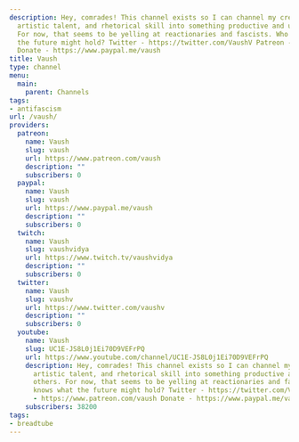 ```yaml
---
description: Hey, comrades! This channel exists so I can channel my creative energy,
  artistic talent, and rhetorical skill into something productive and useful to others.
  For now, that seems to be yelling at reactionaries and fascists. Who knows what
  the future might hold? Twitter - https://twitter.com/VaushV Patreon - https://www.patreon.com/vaush
  Donate - https://www.paypal.me/vaush
title: Vaush
type: channel
menu:
  main:
    parent: Channels
tags:
- antifascism
url: /vaush/
providers:
  patreon:
    name: Vaush
    slug: vaush
    url: https://www.patreon.com/vaush
    description: ""
    subscribers: 0
  paypal:
    name: Vaush
    slug: vaush
    url: https://www.paypal.me/vaush
    description: ""
    subscribers: 0
  twitch:
    name: Vaush
    slug: vaushvidya
    url: https://www.twitch.tv/vaushvidya
    description: ""
    subscribers: 0
  twitter:
    name: Vaush
    slug: vaushv
    url: https://www.twitter.com/vaushv
    description: ""
    subscribers: 0
  youtube:
    name: Vaush
    slug: UC1E-JS8L0j1Ei70D9VEFrPQ
    url: https://www.youtube.com/channel/UC1E-JS8L0j1Ei70D9VEFrPQ
    description: Hey, comrades! This channel exists so I can channel my creative energy,
      artistic talent, and rhetorical skill into something productive and useful to
      others. For now, that seems to be yelling at reactionaries and fascists. Who
      knows what the future might hold? Twitter - https://twitter.com/VaushV Patreon
      - https://www.patreon.com/vaush Donate - https://www.paypal.me/vaush
    subscribers: 38200
tags:
- breadtube
---
```

